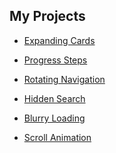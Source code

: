 
## My Projects

- <a href="https://expanding-cards-jayaxsurya.netlify.app/" target="_blank">Expanding Cards</a>

- <a href="https://progress-steps-jayaxsurya.netlify.app/" target="_blank">Progress Steps</a>

- <a href="https://rotating-navigation-jayaxsurya.netlify.app/" target="_blank">Rotating Navigation</a>

- <a href="https://hidden-search-jayaxsurya.netlify.app/" target="_blank">Hidden Search</a>

- <a href="https://blurry-loading-jayaxsurya.netlify.app/" target="_blank">Blurry Loading</a>

- <a href="https://scroll-animation-jayaxsurya.netlify.app/" target="_blank">Scroll Animation</a>


